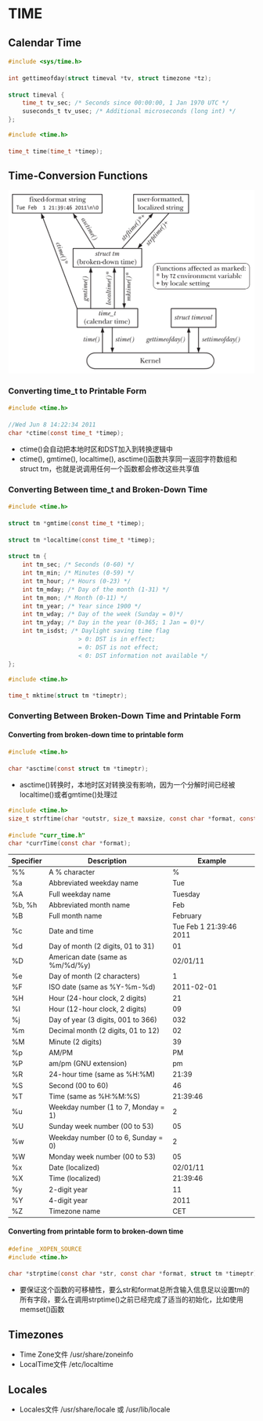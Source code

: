 # TIME

## Calendar Time
```c
#include <sys/time.h>

int gettimeofday(struct timeval *tv, struct timezone *tz);

struct timeval {
    time_t tv_sec; /* Seconds since 00:00:00, 1 Jan 1970 UTC */
    suseconds_t tv_usec; /* Additional microseconds (long int) */
};
```
```c
#include <time.h>

time_t time(time_t *timep);
```

## Time-Conversion Functions
![10-1.png](img/10-1.png)

### Converting time_t to Printable Form
```c
#include <time.h>

//Wed Jun 8 14:22:34 2011
char *ctime(const time_t *timep);
```
- ctime()会自动把本地时区和DST加入到转换逻辑中
- ctime(), gmtime(), localtime(), asctime()函数共享同一返回字符数组和struct tm，也就是说调用任何一个函数都会修改这些共享值

### Converting Between time_t and Broken-Down Time
```c
#include <time.h>

struct tm *gmtime(const time_t *timep);

struct tm *localtime(const time_t *timep);

struct tm {
    int tm_sec; /* Seconds (0-60) */
    int tm_min; /* Minutes (0-59) */
    int tm_hour; /* Hours (0-23) */
    int tm_mday; /* Day of the month (1-31) */
    int tm_mon; /* Month (0-11) */
    int tm_year; /* Year since 1900 */
    int tm_wday; /* Day of the week (Sunday = 0)*/
    int tm_yday; /* Day in the year (0-365; 1 Jan = 0)*/
    int tm_isdst; /* Daylight saving time flag
                    > 0: DST is in effect;
                    = 0: DST is not effect;
                    < 0: DST information not available */
};
```
```c
#include <time.h>

time_t mktime(struct tm *timeptr);
```

### Converting Between Broken-Down Time and Printable Form
#### Converting from broken-down time to printable form
```c
#include <time.h>

char *asctime(const struct tm *timeptr);
```
- asctime()转换时，本地时区对转换没有影响，因为一个分解时间已经被localtime()或者gmtime()处理过

```c
#include <time.h>
size_t strftime(char *outstr, size_t maxsize, const char *format, const struct tm *timeptr);

#include "curr_time.h"
char *currTime(const char *format);
```

| Specifier | Description | Example |
| --- | --- | --- |
| %% | A % character | % |
| %a | Abbreviated weekday name | Tue |
| %A | Full weekday name | Tuesday |
| %b, %h | Abbreviated month name | Feb |
| %B | Full month name | February |
| %c | Date and time | Tue Feb 1 21:39:46 2011 |
| %d | Day of month (2 digits, 01 to 31) | 01 |
| %D | American date (same as %m/%d/%y) | 02/01/11 |
| %e | Day of month (2 characters) |  1 |
| %F | ISO date (same as %Y-%m-%d) | 2011-02-01 |
| %H | Hour (24-hour clock, 2 digits) | 21 |
| %I | Hour (12-hour clock, 2 digits) | 09 |
| %j | Day of year (3 digits, 001 to 366) | 032 |
| %m | Decimal month (2 digits, 01 to 12) | 02 |
| %M | Minute (2 digits) | 39 |
| %p | AM/PM | PM |
| %P | am/pm (GNU extension) | pm |
| %R | 24-hour time (same as %H:%M) | 21:39 |
| %S | Second (00 to 60) | 46 |
| %T | Time (same as %H:%M:%S) | 21:39:46 |
| %u | Weekday number (1 to 7, Monday = 1) | 2 |
| %U | Sunday week number (00 to 53) | 05 |
| %w | Weekday number (0 to 6, Sunday = 0) | 2 |
| %W | Monday week number (00 to 53) | 05 |
| %x | Date (localized) | 02/01/11 |
| %X | Time (localized) | 21:39:46 |
| %y | 2-digit year | 11 |
| %Y | 4-digit year | 2011 |
| %Z | Timezone name | CET |

#### Converting from printable form to broken-down time
```c
#define _XOPEN_SOURCE
#include <time.h>

char *strptime(const char *str, const char *format, struct tm *timeptr);
```
- 要保证这个函数的可移植性，要么str和format总所含输入信息足以设置tm的所有字段，要么在调用strptime()之前已经完成了适当的初始化，比如使用memset()函数

## Timezones
- Time Zone文件 /usr/share/zoneinfo
- LocalTime文件 /etc/localtime

## Locales
- Locales文件 /usr/share/locale 或 /usr/lib/locale